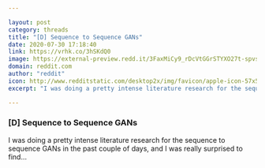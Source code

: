 ```yaml
---

layout: post
category: threads
title: "[D] Sequence to Sequence GANs"
date: 2020-07-30 17:18:40
link: https://vrhk.co/3hSKdQ0
image: https://external-preview.redd.it/3FaxMiCy9_rDcVtGGrSTYXO27t-spvssJuWdtPx9cUk.jpg?width=400&height=209.42408377&auto=webp&crop=400:209.42408377,smart&s=20619e1ce8fe1313b01881dd7e0c3e0b6196ee66
domain: reddit.com
author: "reddit"
icon: http://www.redditstatic.com/desktop2x/img/favicon/apple-icon-57x57.png
excerpt: "I was doing a pretty intense literature research for the sequence to sequence GANs in the past couple of days, and I was really surprised to find..."

---
```


### [D] Sequence to Sequence GANs

I was doing a pretty intense literature research for the sequence to sequence GANs in the past couple of days, and I was really surprised to find...